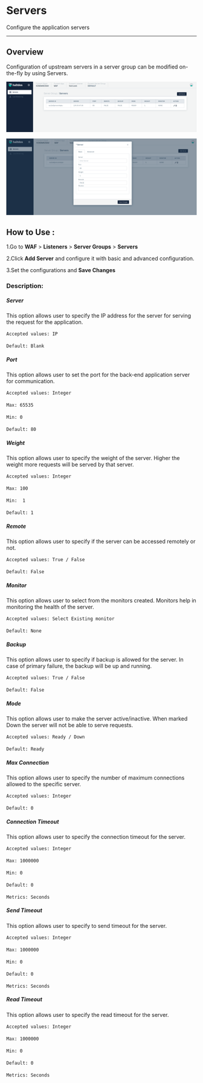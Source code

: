 # Servers

Configure the application servers

---

## Overview 

Configuration of upstream servers in a server group can be modified on-the-fly by using Servers.

![Servers](/img/waf/v7/docs/server.png)

![Servers](/img/waf/v7/docs/server1.png)

## How to Use :

1.Go to **WAF** > **Listeners** > **Server Groups** > **Servers**

2.Click **Add Server** and configure it with basic and advanced configuration.

3.Set the configurations and **Save Changes**


### Description:

##### **Server** 

This option allows user to specify the IP address for the server for serving the request for the application.

    Accepted values: IP

    Default: Blank

##### **Port** 

This option allows user to set the port for the back-end application server for communication.

    Accepted values: Integer

    Max: 65535

    Min: 0

    Default: 80
    
##### **Weight** 

This option allows user to specify the weight of the server. Higher the weight more requests will be served by that server. 

    Accepted values: Integer

    Max: 100

    Min:  1

    Default: 1 

##### **Remote** 

This option allows user to specify if the server can be accessed remotely or not.

    Accepted values: True / False

    Default: False
   
##### **Monitor** 

This option allows user to select from the monitors created. Monitors help in monitoring the health of the server.

    Accepted values: Select Existing monitor

    Default: None
    
##### **Backup** 

This option allows user to specify if backup is allowed for the server. In case of primary failure, the backup will be up and running.

    Accepted values: True / False

    Default: False

##### **Mode** 

This option allows user to make the server active/inactive. When marked Down the server will not be able to serve requests.

    Accepted values: Ready / Down

    Default: Ready

##### **Max Connection** 

This option allows user to specify the number of maximum connections allowed to the specific server.

    Accepted values: Integer

    Default: 0

##### **Connection Timeout** 

This option allows user to specify the connection timeout for the server.

    Accepted values: Integer

    Max: 1000000

    Min: 0 

    Default: 0 

    Metrics: Seconds 

##### **Send Timeout** 

This option allows user to specify to send timeout for the server. 

    Accepted values: Integer

    Max: 1000000

    Min: 0 

    Default: 0 

    Metrics: Seconds 

##### **Read Timeout**

This option allows user to specify the read timeout for the server.

    Accepted values: Integer

    Max: 1000000

    Min: 0

    Default: 0 

    Metrics: Seconds
